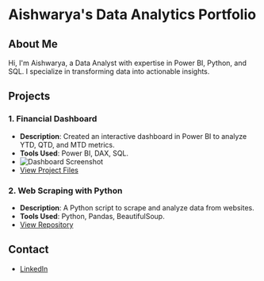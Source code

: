 # Aishwarya's Data Analytics Portfolio

## About Me
Hi, I'm Aishwarya, a Data Analyst with expertise in Power BI, Python, and SQL. I specialize in transforming data into actionable insights.

## Projects

### 1. Financial Dashboard
- **Description**: Created an interactive dashboard in Power BI to analyze YTD, QTD, and MTD metrics.
- **Tools Used**: Power BI, DAX, SQL.
- ![Dashboard Screenshot](dashboard.png)
- [View Project Files](https://github.com/aishwarya-888/project1)

### 2. Web Scraping with Python
- **Description**: A Python script to scrape and analyze data from websites.
- **Tools Used**: Python, Pandas, BeautifulSoup.
- [View Repository](https://github.com/aishwarya-888/project2)

## Contact
- [LinkedIn](https://www.linkedin.com/in/aishwarya-888)
